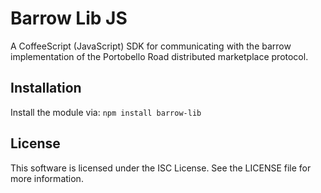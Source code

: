 Barrow Lib JS
=============
A CoffeeScript (JavaScript) SDK for communicating with the barrow implementation
of the Portobello Road distributed marketplace protocol.

Installation
------------
Install the module via: ```npm install barrow-lib```

License
-------
This software is licensed under the ISC License. See the LICENSE file for more information.
